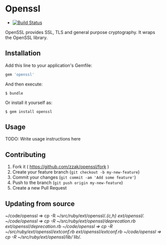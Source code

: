 # Openssl

* [![Build Status](https://travis-ci.org/zzak/openssl.svg?branch=master)](https://travis-ci.org/zzak/openssl)

OpenSSL provides SSL, TLS and general purpose cryptography.  It wraps the OpenSSL library.

## Installation

Add this line to your application's Gemfile:

```ruby
gem 'openssl'
```

And then execute:

    $ bundle

Or install it yourself as:

    $ gem install openssl

## Usage

TODO: Write usage instructions here

## Contributing

1. Fork it ( https://github.com/zzak/openssl/fork )
2. Create your feature branch (`git checkout -b my-new-feature`)
3. Commit your changes (`git commit -am 'Add some feature'`)
4. Push to the branch (`git push origin my-new-feature`)
5. Create a new Pull Request

## Updating from source

~/code/openssl => cp -R ~/src/ruby/ext/openssl/*.{c,h} ext/openssl/.
~/code/openssl => cp -R ~/src/ruby/ext/openssl/deprecation.rb ext/openssl/deprecation.rb
~/code/openssl => cp -R ~/src/ruby/ext/openssl/extconf.rb ext/openssl/extconf.rb
~/code/openssl => cp -R ~/src/ruby/ext/openssl/lib/* lib/.
